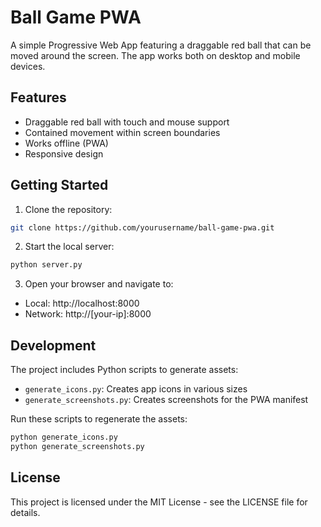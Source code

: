 # Ball Game PWA

A simple Progressive Web App featuring a draggable red ball that can be moved around the screen. The app works both on desktop and mobile devices.

## Features

- Draggable red ball with touch and mouse support
- Contained movement within screen boundaries
- Works offline (PWA)
- Responsive design

## Getting Started

1. Clone the repository:
```bash
git clone https://github.com/yourusername/ball-game-pwa.git
```

2. Start the local server:
```bash
python server.py
```

3. Open your browser and navigate to:
- Local: http://localhost:8000
- Network: http://[your-ip]:8000

## Development

The project includes Python scripts to generate assets:
- `generate_icons.py`: Creates app icons in various sizes
- `generate_screenshots.py`: Creates screenshots for the PWA manifest

Run these scripts to regenerate the assets:
```bash
python generate_icons.py
python generate_screenshots.py
```

## License

This project is licensed under the MIT License - see the LICENSE file for details.
